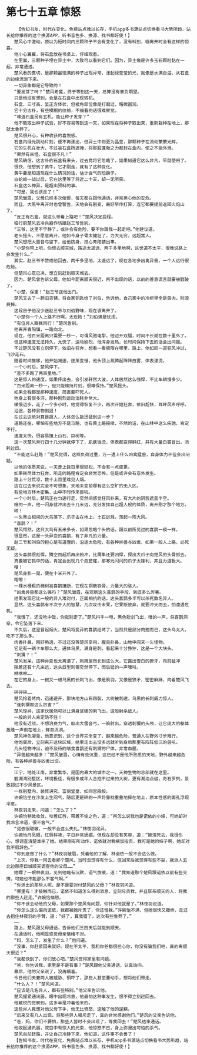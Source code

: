 # 第七十五章 惊怒
        【告知书友，时代在变化，免费站点难以长存，手机app多书源站点切换看书大势所趋，站长给你推荐的这个换源APP，听书音色多、换源、找书都好使！】
       楚风心中激动，原以为短时间内三颗种子不会有变化了，没有料到，临离开时会有这样的惊喜。
       他小心翼翼，将石盒放在书桌上，仔细观看。
       在里面，三颗种子埋在异土中，大致可以看到它们。因为，异土像是许多玉石颗粒黏在一起，非常通透。
       楚风看的真切，是那颗最饱满的种子出现异常，漾起绿莹莹的光，就像是水满自溢，从石盒的边缘流淌下来。
       一切异象都是它导致的！
       “要发芽了吗？”楚风希冀，终于等到这一天，总算没有辜负期望。
       只是他没有想到，会是在石盒中出现转机。
       石盒，三寸高，呈正方体状，但棱角部位像是打磨过，略微圆润。
       它十分古朴，有些模糊的纹络，不细看的话很难察觉。
       “难道石盒另有玄机，能让种子发芽？”
       他不敢取出种子试验，好不容易等到这一天，如果现在将种子取出来，重新栽种在地上，那就太鲁莽了。
       楚风很开心，有种收获的喜悦感。
       石盒内绿光跳动片刻，便不再漾出，但异土中则更为晶莹，那颗种子在流动蒙蒙光辉。
       它的生机在壮大，不过被石盒所遮掩，将那股蓬勃之力都封在盒内，使之不能外泄。
       “果然有古怪，石盒很不凡！”
       楚风确信，这古朴的石盒有来头，过去竟将它忽略了，如果知道它这么非凡，早就使用了。
       很快，他想到了黄牛，它才刚走，就有了这种变化。
       黄牛要是知道现在什么情况的话，估计会气的尥蹶子。
       白蛇岭一战过后，它在这里等了将近二十天，却一无所获。
       石盒这么神异，是超出预料的事。
       “可是，我也该走了！”
       楚风皱眉，父母已经多次催促，每天都在跟他通话，非常担心他的安危。
       而且，大黑牛离开时也曾警告，天地会有剧变，最好早作打算，连它都要提前返回火焰山了。
       “反正有石盒，就这么带着上路吧！”楚风决定启程。
       临行前楚风去冷兵器作坊跟赵三爷告别。
       “三爷，这里不宁静了，或许会有危险，要不你跟我一起走吧。”他建议道。
       老头摇头，不愿意离开，他如今身子骨太健壮了，力大无穷，远超常人。
       楚风想把大雷音弓留下，给他防身，担心青阳镇出事。
       “小楚你带上吧，你想去顺天城，路途太遥远，两千多里地啊，这世道不太平，很难说路上会发生什么。”
       其实，赵三爷不赞成他回去，两千多里地，太遥远了，现在各地多凶禽异兽，一个人远行很危险。
       但楚风心意已决，想立刻赶到顺天城去。
       因为，楚风曾告诉父母，他如今距离顺天很近，再不出现的话，以前的善意谎言就要被戳破了。
       “小楚，保重！”赵三爷送他出门。
       楚风又去了一趟旧货铺，将自家钥匙给了刘伯，告诉他，自己家中的冷柜里全是兽肉，别浪费掉。
       这段日子他没少送赵三爷与刘伯野味，现在该离开了。
       “小楚你一个人上路不行啊，太危险！”刘伯满是忧虑。
       “有位异人跟我同行！”楚风告别。
       他离开青阳镇，一路向北。
       现在，他百米距离只需要一秒一，可谓风驰电掣，他迈开双腿，时间不长就在数十里外了。
       但这种速度无法持久，太快了，运动剧烈，他浑身发热，长时间保持下去的话会出问题。
       不过楚风没有立刻停下，依旧在狂奔，想看一看极限在哪里，路上，他如同一道狂风冲过，飞沙走石。
       随着时间推移，他开始减速，逐渐变慢，他头顶上蒸腾起阵阵白雾，体表滚烫。
       一个小时后，楚风停下。
       “差不多跑了两百里地。”
       这是惊人的速度，如果传出去，会引发轩然大波，人体居然这么强悍，不比车辆慢多少。
       “百米距离一秒一，但只能维持片刻，很难保持。”楚风摇头。
       如果全程都是那种速度，简直要吓死人。
       他身上有很多汗，那种剧烈运动消耗非常大。
       缓慢迈步，走了一个多小时，他觉得恢复不少，再次开始狂奔，依旧超快，耳畔风声呼呼。
       沿途，各种景物倒退！
       在过去这绝对算是超人，人体怎么能迅猛到这一步？
       道路还在，哪怕有些地方不是马路，也有黄土路接续，不然的话，在山林中这么疾驰，肯定不行。
       速度太快，很容易撞上山石、巨树等。
       这一次楚风奔行四十几分钟就停下了，肌肤很烫，体表都变得鲜红，并有大量白雾冒出，消耗过巨。
       “不能这么赶路！”楚风觉得，这样负荷过重，万一遇上什么凶禽猛兽，自身体力不佳会出问题。
       以他的体质来说，一天走上数百里很轻松，不会有一点疲累。
       如果耗尽体力狂奔，所走的路程肯定会非常恐怖，但是或许会有意外发生。
       路上十分荒凉，数十上百里难见人烟。
       这在过去来说完全不可想象，天地未变前哪有这么空旷的无人区。
       有些地方林木密集，山中不时传来兽吼。
       一个小时后，楚风正在匀速行走，突然间感觉狂风扑来，有大片的阴影遮盖半空。
       嗖的一声，他一闪身就冲出去十几米远，充分发挥自己超人般的体质，离开刚才那个地方。
       砰！
       一头黑白相间的大鸟落下，爪子击在地上，土石迸溅，荡起一阵大风。
       “喜鹊？！”
       楚风愕然，这只大鸟有五米多长，如果忽略个头的话，跟以前所见过的喜鹊一模一样。
       很显然，这是一头异变的喜鹊，有了非凡的力量。
       赵三爷和刘伯的担心是有道理的，沿途太危险，有各种异兽与凶禽，如果一般人上路，必死无疑。
       这头喜鹊很彪悍，腾空而起后再出俯冲，比鹰隼还要凶悍，探出大爪子向楚风的头骨抓去。
       真要被它抓中的话，肯定会出现几个血窟窿，那寒光闪闪的爪子太锋利，并且力道极大。
       嗖！
       楚风身影一晃，便在十米开外了。
       喀嚓！
       一棵水桶粗的槐树被喜鹊撞断，它现在铜筋铁骨，力量大的骇人。
       “凶禽异兽都这么强吗？”楚风皱眉，在观察这头喜鹊的手段，到底多么厉害。
       结果发现它比一般的异人难对付，正面相抗的话，这头喜鹊多半可以杀死数名异人。
       显然，这头喜鹊有不次于人的智慧，几次攻击未果，它果断放弃，就要冲天而去，怕遭遇危机。
       “我饿了，还没吃中饭，你就别走了。”楚风抖手一甩，黑色短剑飞出，噗的一声，将喜鹊洞穿，令它坠落下来。
       不久后，这里冒起烟火，楚风将变异的喜鹊给烤了，当然只是部分肉翅而已，这头鸟太大，吃不了那么多。
       肉香扑鼻，刚好熟透，不过还没等楚风享用，腥臭扑鼻，山地中闯来一头怪物。
       它足有一辆卡车那么大，通体乌黑，满身是刺，看起来十分狰狞，这是一个大块头。
       “刺猬？！”
       楚风发呆，这种异变也太离谱了，刺猬居然长到这么大，它露出雪白的獠牙，向前猛冲
       隔着还有十几米远，这头巨型刺猬突然停下，而后猛的一声嚎叫。
       咻咻咻……
       在它的身上，一根又一根乌黑的长刺飞出，像是箭羽，又像是铁矛，密密麻麻，向着楚风飞去。
       砰砰砰……
       楚风拎着烤肉，迅速避开，那块地方山石四裂，大树被刺透，乌黑的长刺威力惊人。
       “连刺猬都这么厉害？”
       楚风惊异，这家伙居然可以让满身坚硬的刺飞出，这般射杀敌人。
       一般的异人肯定防不住！
       他没有近战，不想浪费力气，取出大雷音弓，一箭射出，穿透刺猬的头颅，让它庞大的躯体轰隆一声倒在地上，鲜血流淌。
       楚风神色凝重，他意识到，这个世界完全变了，越来越危险，普通人在野外寸步难行。
       他饱餐后，立刻离开这块区域，结果走出去没多远就听到身后那里有阵阵低沉的兽吼。
       几头怪物冲出，迫不及待的啃食喜鹊还有刺猬的尸体，非常血腥。
       “异兽越来越多！”楚风皱眉，心情有些沉重，这已经不是他所熟悉的天地，野外越来越危险，有各种异兽与凶禽出没。
       ……
       江宁，地处江南，非常繁华，是国内最大的城市之一，天神生物的总部就在这里。
       碧湖湾别墅区，环境极佳，有很多成年人合抱不过来的大树，更有湖泊点缀，奇石罗列，景致超过不少风景区。
       一栋别墅内，装修讲究，富丽堂皇，如同宫殿般。
       许婉怡坐在沙发上生闷气，随后更是砰的一声将靠枕重重地摔在地上，原本性感的面孔浮现冷意。
       林夜羽走来，问道：“怎么了？”
       许婉怡稍微收敛，咬着红唇，带着不愉之色，道：“再怎么说我也是诺依的小婶，可她却对我冷言冷语，很不客气。”
       “诺依很聪敏，一般不会这么失礼。”林夜羽诧异。
       许婉怡丹凤眼，红唇鲜艳，平日非常妩媚，但现在却没有笑容，道：“婉清死去，我很伤心，想调查清楚谁杀了她。结果刚有所动作，诺依就对我横加指责，我可是她的婶子啊，她却对我不假辞色。”
       “你到底做了什么？”林夜羽皱眉，凭着他的了解，林诺依一般不会这么做。
       “上次，你我一同去看那个楚风，当时没觉得有什么，但回来后我觉得有些不妥，就派人去北边那座巨城顺天调查他的父母……”
       她瞟了一眼林夜羽，见到他略有沉默，语气放缓，道：“我知道那个楚风跟诺依以前有些交情，可她也不能那么不客气啊。”
       “你派出的那些人呢，是不是要对付楚风的父母？”林夜羽问道。
       “哪里有！才接触而已，诺依不知道怎么得到消息，立刻斥责我，并且联系顺天的人，将我的那些人赶走。”许婉怡恼怒。
       “你不该去动他的父母，如果那个楚风有问题，你针对他就是了。”林夜羽说道。
       “你怎么这么偏向诺依，我都被她斥责了，你还怪我。”许婉怡不满，但她很快又撒桥，走过去抱住林夜羽的手臂，道：“好了，算我错了，这次有些鲁莽了。”
       ……
       路上，楚风跟父母通话，告诉他们三四天后就能到顺天。
       在通话时，他明显感觉母亲情绪不对。
       “妈，怎么了，发生了什么？”他问道。
       “没事，你赶紧回来就好。现在不太平，我和你爸都很担心你，你没有骗我们吧，真的离顺天很近？”
       “我都快到了，你们放心吧。”楚风觉得家里有问题。
       “爸，你告诉我，家里是不是有事？”楚风跟他父亲通话，认真询问。
       最后，他的父亲说了，没再瞒着。
       今日他们夫妻两人被威胁、恫吓了，那些人甚至要动手，想将他们带走。
       “什么人？！”楚风问道。
       “应该是几名异人，都有些特别。”他父亲告诉他。
       楚风握紧通讯器，眼中出现冷意，他最怕这种事发生，恨不得立刻赶回去。
       他敏锐的觉察到，这多半是冲着他来的。
       这些异人竟想对他父母下手，他无比愤怒，这触了他的逆鳞。
       “后来又有几人出现，将那些异人喝斥走了，真的非常感谢他们。”楚风的父亲告诉他。
       “爸，妈，你们不要怕，那些人暂时不会出现了，等我回去！”楚风结束通话。
       他收起通讯器，双目中有惊人的光束，他惊怒不已，身上弥漫出可怕的杀气。
       楚风向前赶路，并让自己冷静下来，他知道，这件事不会善了！
       【告知书友，时代在变化，免费站点难以长存，手机app多书源站点切换看书大势所趋，站长给你推荐的这个换源APP，听书音色多、换源、找书都好使！】